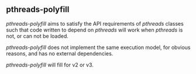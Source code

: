pthreads-polyfill
---------------

*pthreads-polyfill* aims to satisfy the API requirements of *pthreads* classes such that code written to depend on *pthreads* will work when *pthreads* is not, or can not be loaded.

*pthreads-polyfill* does not implement the same execution model, for obvious reasons, and has no external dependencies.

*pthreads-polyfill* will fill for v2 or v3.

